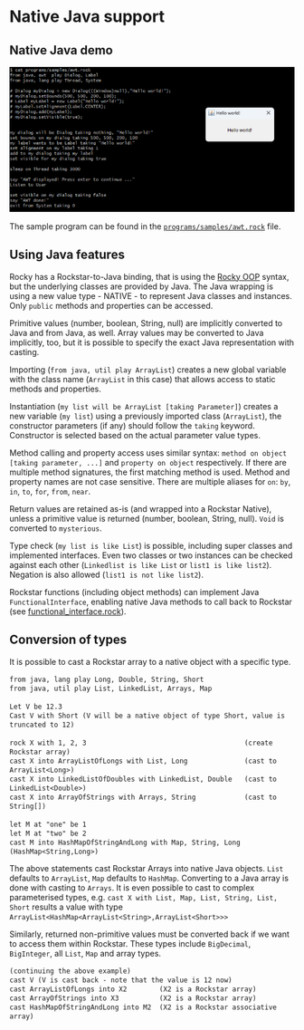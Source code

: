 # Native Java support

## Native Java demo

![Native Java AWT example](awt.png "AWT Hello World in Rockstar")

The sample program can be found in the [`programs/samples/awt.rock`](https://github.com/gaborsch/rocky/tree/master/programs/samples/awt.rock) file.

## Using Java features

Rocky has a Rockstar-to-Java binding, that is using the [Rocky OOP](OOP.md) syntax, but the underlying classes are provided by Java. The Java wrapping is using a new value type - NATIVE - to represent Java classes and instances. Only `public` methods and properties can be accessed.

Primitive values (number, boolean, String, null) are implicitly converted to Java and from Java, as well. Array values may be converted to Java implicitly, too, but it is possible to specify the exact Java representation with casting.

Importing (`from java, util play ArrayList`) creates a new global variable with the class name (`ArrayList` in this case) that allows access to static methods and properties. 

Instantiation (`my list will be ArrayList [taking Parameter]`) creates a new variable (`my list`) using a previously imported class (`ArrayList`), the constructor parameters (if any) should follow the `taking` keyword. Constructor is selected based on the actual parameter value types.

Method calling and property access uses similar syntax: `method on object [taking parameter, ...]` and `property on object` respectively. If there are multiple method signatures, the first matching method is used. Method and property names are not case sensitive. There are multiple aliases for `on`: `by`, `in`, `to`, `for`, `from`, `near`.

Return values are retained as-is (and wrapped into a Rockstar Native), unless a primitive value is returned (number, boolean, String, null). `Void` is converted to `mysterious`. 

Type check (`my list is like List`) is possible, including super classes and implemented interfaces. Even two classes or two instances can be checked against each other (`Linkedlist is like List` or `list1 is like list2`). Negation is also allowed (`list1 is not like list2`).

Rockstar functions (including object methods) can implement Java `FunctionalInterface`, enabling native Java methods to call back to Rockstar (see [functional_interface.rock](programs/tests/fixtures/Rocky_ext/native/functional_interface.rock)).

## Conversion of types

It is possible to cast a Rockstar array to a native object with a specific type. 

```
from java, lang play Long, Double, String, Short
from java, util play List, LinkedList, Arrays, Map

Let V be 12.3
Cast V with Short (V will be a native object of type Short, value is truncated to 12)

rock X with 1, 2, 3                                       (create Rockstar array)
cast X into ArrayListOfLongs with List, Long              (cast to ArrayList<Long>)
cast X into LinkedListOfDoubles with LinkedList, Double   (cast to LinkedList<Double>)
cast X into ArrayOfStrings with Arrays, String            (cast to String[])

let M at "one" be 1
let M at "two" be 2
cast M into HashMapOfStringAndLong with Map, String, Long (HashMap<String,Long>)
```
The above statements cast Rockstar Arrays into native Java objects. `List` defaults to `ArrayList`, `Map` defaults to `HashMap`. Converting to a Java array is done with casting to `Arrays`. It is even possible to cast to complex parameterised types, e.g. `cast X with List, Map, List, String, List, Short` results a value with type `ArrayList<HashMap<ArrayList<String>,ArrayList<Short>>>`

Similarly, returned non-primitive values must be converted back if we want to access them within Rockstar. These types include `BigDecimal`, `BigInteger`, all `List`, `Map` and array types.

```
(continuing the above example)
cast V (V is cast back - note that the value is 12 now)
cast ArrayListOfLongs into X2        (X2 is a Rockstar array)
cast ArrayOfStrings into X3          (X2 is a Rockstar array)
cast HashMapOfStringAndLong into M2  (X2 is a Rockstar associative array)
```
